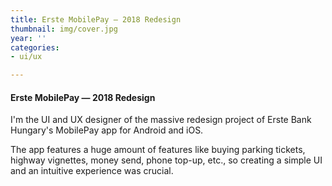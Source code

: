 ```yaml
---
title: Erste MobilePay — 2018 Redesign
thumbnail: img/cover.jpg
year: ''
categories:
- ui/ux

---
```

#### Erste MobilePay — 2018 Redesign

I'm the UI and UX designer of the massive redesign project of Erste Bank Hungary's MobilePay app for Android and iOS.

The app features a huge amount of features like buying parking tickets, highway vignettes, money send, phone top-up, etc., so creating a simple UI and an intuitive experience was crucial.